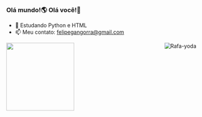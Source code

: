 ### Olá mundo!🌎 Olá você!👋
- 🌱 Estudando Python e HTML
- 📫 Meu contato: felipegangorra@gmail.com

<div>
  <a href="https://github.com/Gangorra">
  <img height="180em" src="https://github-readme-stats.vercel.app/api?username=Gangorra&show_icons=true&theme=dark&include_all_commits=true&count_private=true"/>
  <img align="right" alt="Rafa-yoda" src="https://cdn.discordapp.com/attachments/868299459543592962/882389633428774922/giphy_2.gif">
</div>
